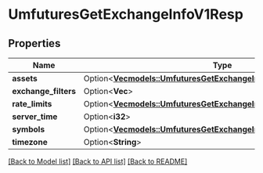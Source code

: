 # UmfuturesGetExchangeInfoV1Resp

## Properties

Name | Type | Description | Notes
------------ | ------------- | ------------- | -------------
**assets** | Option<[**Vec<models::UmfuturesGetExchangeInfoV1RespAssetsInner>**](UmfuturesGetExchangeInfoV1Resp_assets_inner.md)> |  | [optional]
**exchange_filters** | Option<**Vec<String>**> |  | [optional]
**rate_limits** | Option<[**Vec<models::UmfuturesGetExchangeInfoV1RespRateLimitsInner>**](UmfuturesGetExchangeInfoV1Resp_rateLimits_inner.md)> |  | [optional]
**server_time** | Option<**i32**> |  | [optional]
**symbols** | Option<[**Vec<models::UmfuturesGetExchangeInfoV1RespSymbolsInner>**](UmfuturesGetExchangeInfoV1Resp_symbols_inner.md)> |  | [optional]
**timezone** | Option<**String**> |  | [optional]

[[Back to Model list]](../README.md#documentation-for-models) [[Back to API list]](../README.md#documentation-for-api-endpoints) [[Back to README]](../README.md)


